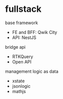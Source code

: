 # fullstack

base framework

- FE and BFF: Qwik City
- API: NestJS

bridge api

- RTKQuery
- Open API

management logic as data

- xstate
- jsonlogic
- mathjs
